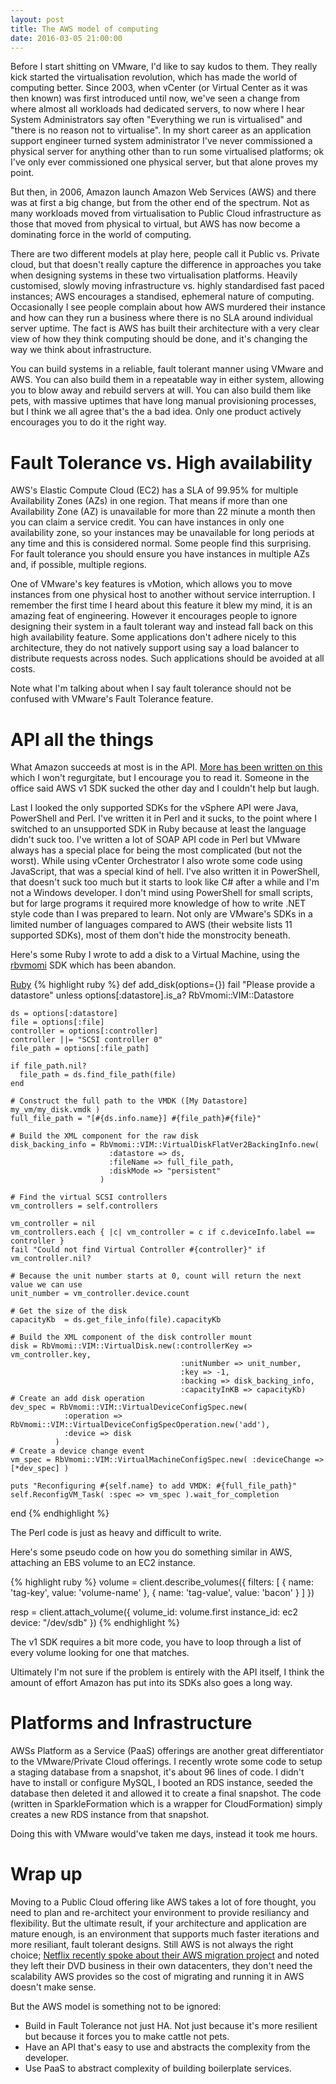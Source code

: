 ```yaml
---
layout: post
title: The AWS model of computing
date: 2016-03-05 21:00:00
---
```


Before I start shitting on VMware, I'd like to say kudos to them. They really kick started the virtualisation revolution, which has made the world of computing better. Since 2003, when vCenter (or Virtual Center as it was then known) was first introduced until now, we've seen a change from where almost all workloads had dedicated servers, to now where I hear System Administrators say often "Everything we run is virtualised" and "there is no reason not to virtualise". In my short career as an application support engineer turned system administrator I've never commissioned a physical server for anything other than to run some virtualised platforms; ok I've only ever commissioned one physical server, but that alone proves my point.

But then, in 2006, Amazon launch Amazon Web Services (AWS) and there was at first a big change, but from the other end of the spectrum. Not as many workloads moved from virtualisation to Public Cloud infrastructure as those that moved from physical to virtual, but AWS has now become a dominating force in the world of computing.

There are two different models at play here, people call it Public vs. Private cloud, but that doesn't really capture the difference in approaches you take when designing systems in these two virtualisation platforms. Heavily customised, slowly moving infrastructure vs. highly standardised fast paced instances; AWS encourages a standised, ephemeral nature of computing. Occasionally I see people complain about how AWS murdered their instance and how can they run a business where there is no SLA around individual server uptime. The fact is AWS has built their architecture with a very clear view of how they think computing should be done, and it's changing the way we think about infrastructure.

You can build systems in a reliable, fault tolerant manner using VMware and AWS. You can also build them in a repeatable way in either system, allowing you to blow away and rebuild servers at will. You can also build them like pets, with massive uptimes that have long manual provisioning processes, but I think we all agree that's the a bad idea. Only one product actively encourages you to do it the right way.

# Fault Tolerance vs. High availability

AWS's Elastic Compute Cloud (EC2) has a SLA of 99.95% for multiple Availability Zones (AZs) in one region. That means if more than one Availability Zone (AZ) is unavailable for more than 22 minute a month then you can claim a service credit. You can have instances in only one availability zone, so your instances may be unavailable for long periods at any time and this is considered normal. Some people find this surprising. For fault tolerance you should ensure you have instances in multiple AZs and, if possible, multiple regions.

One of VMware's key features is vMotion, which allows you to move instances from one physical host to another without service interruption. I remember the first time I heard about this feature it blew my mind, it is an amazing feat of engineering. However it encourages people to ignore designing their system in a fault tolerant way and instead fall back on this high availability feature. Some applications don't adhere nicely to this architecture, they do not natively support using say a load balancer to distribute requests across nodes. Such applications should be avoided at all costs.

Note what I'm talking about when I say fault tolerance should not be confused with VMware's Fault Tolerance feature.

# API all the things

What Amazon succeeds at most is in the API. [More has been written on this](http://apievangelist.com/2012/01/12/the-secret-to-amazons-success-internal-apis/) which I won't regurgitate, but I encourage you to read it. Someone in the office said AWS v1 SDK sucked the other day and I couldn't help but laugh.

Last I looked the only supported SDKs for the vSphere API were Java, PowerShell and Perl. I've written it in Perl and it sucks, to the point where I switched to an unsupported SDK in Ruby because at least the language didn't suck too. I've written a lot of SOAP API code in Perl but VMware always has a special place for being the most complicated (but not the worst). While using vCenter Orchestrator I also wrote some code using JavaScript, that was a special kind of hell. I've also written it in PowerShell, that doesn't suck too much but it starts to look like C# after a while and I'm not a Windows developer. I don't mind using PowerShell for small scripts, but for large programs it required more knowledge of how to write .NET style code than I was prepared to learn.
Not only are VMware's SDKs in a limited number of languages compared to AWS (their website lists 11 supported SDKs), most of them don't hide the monstrocity beneath.

Here's some Ruby I wrote to add a disk to a Virtual Machine, using the [rbvmomi](https://github.com/vmware/rbvmomi) SDK which has been abandon.

[Ruby](https://github.com/nemski/rbvmomi/blob/master/lib/rbvmomi/vim/VirtualMachine.rb#L90-L130)
{% highlight ruby %}
 def add_disk(options={})
    fail "Please provide a datastore" unless options[:datastore].is_a? RbVmomi::VIM::Datastore

    ds = options[:datastore]
    file = options[:file]
    controller = options[:controller]
    controller ||= "SCSI controller 0"
    file_path = options[:file_path]

    if file_path.nil?
      file_path = ds.find_file_path(file)
    end

    # Construct the full path to the VMDK ([My Datastore] my_vm/my_disk.vmdk )
    full_file_path = "[#{ds.info.name}] #{file_path}#{file}"

    # Build the XML component for the raw disk
    disk_backing_info = RbVmomi::VIM::VirtualDiskFlatVer2BackingInfo.new(
                          :datastore => ds, 
                          :fileName => full_file_path, 
                          :diskMode => "persistent"
                        )

    # Find the virtual SCSI controllers
    vm_controllers = self.controllers

    vm_controller = nil
    vm_controllers.each { |c| vm_controller = c if c.deviceInfo.label == controller }
    fail "Could not find Virtual Controller #{controller}" if vm_controller.nil?

    # Because the unit number starts at 0, count will return the next value we can use
    unit_number = vm_controller.device.count

    # Get the size of the disk
    capacityKb  = ds.get_file_info(file).capacityKb

    # Build the XML component of the disk controller mount
    disk = RbVmomi::VIM::VirtualDisk.new(:controllerKey => vm_controller.key, 
                                          :unitNumber => unit_number,
                                          :key => -1,
                                          :backing => disk_backing_info,
                                          :capacityInKB => capacityKb)
    # Create an add disk operation
    dev_spec = RbVmomi::VIM::VirtualDeviceConfigSpec.new(
                :operation => RbVmomi::VIM::VirtualDeviceConfigSpecOperation.new('add'),
                :device => disk
              )
    # Create a device change event
    vm_spec = RbVmomi::VIM::VirtualMachineConfigSpec.new( :deviceChange => [*dev_spec] )

    puts "Reconfiguring #{self.name} to add VMDK: #{full_file_path}"
    self.ReconfigVM_Task( :spec => vm_spec ).wait_for_completion
  end
{% endhighlight %}

The Perl code is just as heavy and difficult to write.

Here's some pseudo code on how you do something similar in AWS, attaching an EBS volume to an EC2 instance.

{% highlight ruby %}
volume = client.describe_volumes({
  filters: [
    {
      name: 'tag-key',
      value: 'volume-name'
    },
    {
      name: 'tag-value',
      value: 'bacon'
    }
  ]
})

resp = client.attach_volume({
  volume_id: volume.first
  instance_id: ec2
  device: "/dev/sdb"
})
{% endhighlight %}

The v1 SDK requires a bit more code, you have to loop through a list of every volume looking for one that matches.

Ultimately I'm not sure if the problem is entirely with the API itself, I think the amount of effort Amazon has put into its SDKs also goes a long way.

# Platforms and Infrastructure

AWSs Platform as a Service (PaaS) offerings are another great differentiator to the VMware/Private Cloud offerings. I recently wrote some code to setup a staging database from a snapshot, it's about 96 lines of code. I didn't have to install or configure MySQL, I booted an RDS instance, seeded the database then deleted it and allowed it to create a final snapshot. The code (written in SparkleFormation which is a wrapper for CloudFormation) simply creates a new RDS instance from that snapshot.

Doing this with VMware would've taken me days, instead it took me hours.

# Wrap up

Moving to a Public Cloud offering like AWS takes a lot of fore thought, you need to plan and re-architect your environment to provide resiliancy and flexibility. But the ultimate result, if your architecture and application are mature enough, is an environment that supports much faster iterations and more resiliant, fault tolerant designs. Still AWS is not always the right choice; [Netflix recently spoke about their AWS migration project](http://arstechnica.com/information-technology/2016/02/netflix-finishes-its-massive-migration-to-the-amazon-cloud/) and noted they left their DVD business in their own datacenters, they  don't need the scalability AWS provides so the cost of migrating and running it in AWS doesn't make sense.

But the AWS model is something not to be ignored:

- Build in Fault Tolerance not just HA. Not just because it's more resilient but because it forces you to make cattle not pets.
- Have an API that's easy to use and abstracts the complexity from the developer.
- Use PaaS to abstract complexity of building boilerplate services.
